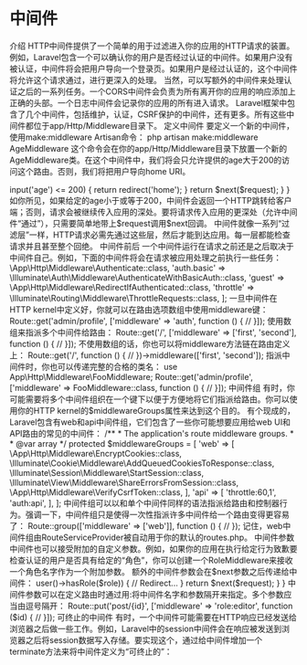 # 中间件

介绍
HTTP中间件提供了一个简单的用于过滤进入你的应用的HTTP请求的装置。例如，Laravel包含一个可以确认你的用户是否经过认证的中间件。如果用户没有被认证，中间件将会把用户导向一个登录页。如果用户是经过认证的，这个中间件将允许这个请求通过，进行更深入的处理。
当然，可以写额外的中间件来处理认证之后的一系列任务。一个CORS中间件会负责为所有离开你的应用的响应添加上正确的头部。一个日志中间件会记录你的应用的所有进入请求。
Laravel框架中包含了几个中间件，包括维护，认证，CSRF保护的中间件，还有更多。所有这些中间件都位于app/Http/Middleware目录下。
定义中间件
要定义一个新的中间件，使用make:middleware Artisan命令：
php artisan make:middleware AgeMiddleware
这个命令会在你的app/Http/Middleware目录下放置一个新的AgeMiddleware类。在这个中间件中，我们将会只允许提供的age大于200的访问这个路由。否则，我们将把用户导向home URI。
<?php
namespace App\Http\Middleware;
use Closure;
class AgeMiddleware{    /**     * Run the request filter.     *     * @param  \Illuminate\Http\Request  $request     * @param  \Closure  $next     * @return mixed     */    public function handle($request, Closure $next)    {        if ($request->input('age') <= 200) {            return redirect('home');        }
      return $next($request);    }
}
如你所见，如果给定的age小于或等于200，中间件会返回一个HTTP跳转给客户端；否则，请求会被继续传入应用的深处。要将请求传入应用的更深处（允许中间件“通过”），只需要简单地带上$request调用$next回调。
中间件就像一系列“过滤层”一样，HTTP请求必需先通过这些层，然后才能到达应用。每一层都能检查请求并且甚至整个回绝。
中间件前后
一个中间件运行在请求之前还是之后取决于中间件自己。例如，下面的中间件将会在请求被应用处理之前执行一些任务：
<?php
namespace App\Http\Middleware;
use Closure;
class BeforeMiddleware{    public function handle($request, Closure $next)    {        // Perform action
        return $next($request);    }}
然而，这个中间件也可以在请求被应用处理之后执行它的任务：
<?php
namespace App\Http\Middleware;
use Closure;
class AfterMiddleware{    public function handle($request, Closure $next)    {        $response = $next($request);
      // Perform action
        return $response;    }}
注册中间件
全局中间件
如果你想要一个中间件在每个HTTP请求发送给你的应用时都运行，只需要将中间件类列在你的app/Http/Kernel.php类的$middleware属性中。
指派中间件给路由
如果你想要指派中间件给特定的路由，你应当首先在app/Http/Kernel.php文件中给中间件指派一个速记键。默认情况下，这个类的$routeMiddleware属性包含了Laravel中的中间件的入口。要添加你自己的，只需将它加入这个列表并给它指派一个你选择的键。例如：
// Within App\Http\Kernel Class...
protected $routeMiddleware = [    'auth' => \App\Http\Middleware\Authenticate::class,    'auth.basic' => \Illuminate\Auth\Middleware\AuthenticateWithBasicAuth::class,    'guest' => \App\Http\Middleware\RedirectIfAuthenticated::class,    'throttle' => \Illuminate\Routing\Middleware\ThrottleRequests::class,];
一旦中间件在HTTP kernel中定义好，你就可以在路由选项数组中使用middleware键：
Route::get('admin/profile', ['middleware' => 'auth', function () {    //}]);
使用数组来指派多个中间件给路由：
Route::get('/', ['middleware' => ['first', 'second'], function () {    //}]);
不使用数组的话，你也可以将middleware方法链在路由定义上：
Route::get('/', function () {    //})->middleware(['first', 'second']);
指派中间件时，你也可以传递完整的合格的类名：
use App\Http\Middleware\FooMiddleware;
Route::get('admin/profile', ['middleware' => FooMiddleware::class, function () {    //}]);
中间件组
有时，你可能需要将多个中间件组织在一个键下以便于方便地将它们指派给路由。你可以使用你的HTTP kernel的$middlewareGroups属性来达到这个目的。
有个现成的，Laravel包含有web和api中间件组，它们包含了一些你可能想要应用给web UI和API路由的常见的中间件：
/** * The application's route middleware groups. * * @var array */protected $middlewareGroups = [    'web' => [        \App\Http\Middleware\EncryptCookies::class,        \Illuminate\Cookie\Middleware\AddQueuedCookiesToResponse::class,        \Illuminate\Session\Middleware\StartSession::class,        \Illuminate\View\Middleware\ShareErrorsFromSession::class,        \App\Http\Middleware\VerifyCsrfToken::class,    ],
   'api' => [        'throttle:60,1',        'auth:api',    ],];
中间件组可以以和单个中间件同样的语法指派给路由和控制器行为。强调一下，中间件组只是使得一次性指派许多中间件给一个路由变得更容易了：
Route::group(['middleware' => ['web']], function () {    //});
记住，web中间件组由RouteServiceProvider被自动用于你的默认的routes.php。
中间件参数
中间件也可以接受附加的自定义参数。例如，如果你的应用在执行给定行为致歉要检查认证的用户是否具有给定的“角色”，你可以创建一个RoleMiddleware来接收一个角色名字作为一个附加参数。
额外的中间件参数会在$next参数之后传递给中间件：
<?php
namespace App\Http\Middleware;
use Closure;
class RoleMiddleware{    /**     * Run the request filter.     *     * @param  \Illuminate\Http\Request  $request     * @param  \Closure  $next     * @param  string  $role     * @return mixed     */    public function handle($request, Closure $next, $role)    {        if (! $request->user()->hasRole($role)) {            // Redirect...        }
        return $next($request);    }
}
中间件参数可以在定义路由时通过用:将中间件名字和参数隔开来指定。多个参数应当由逗号隔开：
Route::put('post/{id}', ['middleware' => 'role:editor', function ($id) {    //}]);
可终止的中间件
有时，一个中间件可能需要在HTTP响应已经发送给浏览器之后做一些工作。例如，Laravel中的session中间件会在响应被发送到浏览器之后将session数据写入存储。要实现这个，通过给中间件增加一个terminate方法来将中间件定义为“可终止的”：
<?php
namespace Illuminate\Session\Middleware;
use Closure;
class StartSession{    public function handle($request, Closure $next)    {        return $next($request);    }
    public function terminate($request, $response)    {        // Store the session data...    }}
terminate方法应当同时接收请求和响应。一旦你定义了一个可终止的中间件，你应当将它加入你的HTTP kernel的全局中间件列表中。
当在你的中间件上调用terminate方法时，Laravel会从服务容器得到一个全新的中间件实例。如果你想使用与，handle和terminate方法被调用时同样的实例，使用容器的singleton方法来注册中间件，带上容器(?)。

